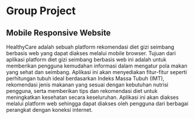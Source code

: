 # Group Project

## Mobile Responsive Website

HealthyCare adalah sebuah platform rekomendasi diet gizi seimbang berbasis web yang dapat diakses melalui mobile browser. Tujuan dari aplikasi platform diet gizi seimbang berbasis web ini adalah untuk memberikan pengguna kemudahan informasi dalam mengatur pola makan yang sehat dan seimbang. Aplikasi ini akan menyediakan fitur-fitur seperti perhitungan tubuh ideal berdasarkan Indeks Massa Tubuh (IMT), rekomendasi jenis makanan yang sesuai dengan kebutuhan nutrisi pengguna, serta memberikan tips dan rekomendasi diet untuk meningkatkan kesehatan secara keseluruhan. Aplikasi ini akan diakses melalui platform web sehingga dapat diakses oleh pengguna dari berbagai perangkat dengan koneksi internet.
